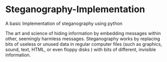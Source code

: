 # Steganography-Implementation
A basic Implementation of steganography using python

The art and science of hiding information by embedding messages within other, seemingly harmless messages. Steganography works by replacing bits of useless or unused data in regular computer files (such as graphics, sound, text, HTML, or even floppy disks ) with bits of different, invisible information.
